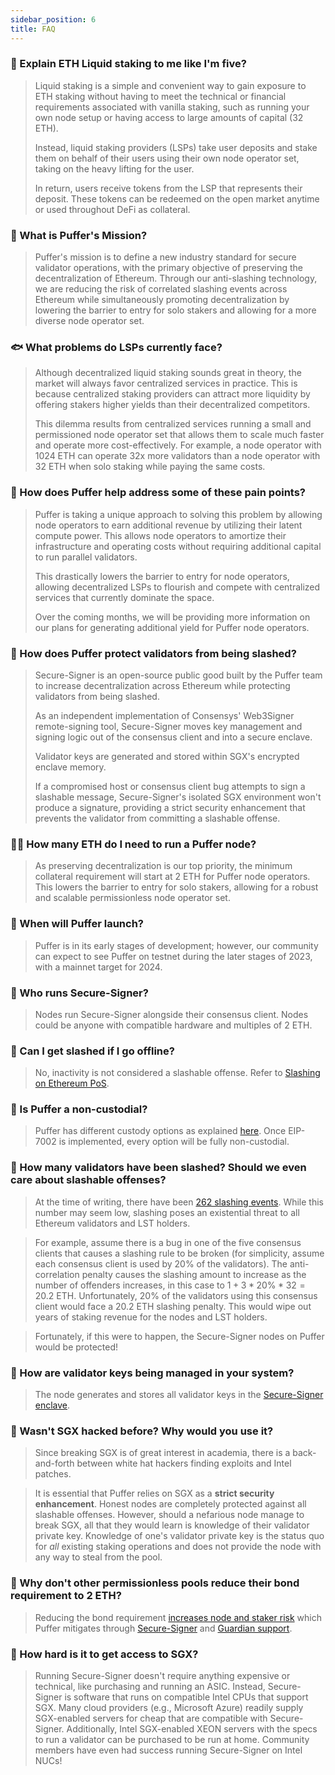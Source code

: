 ```yaml
---
sidebar_position: 6
title: FAQ
---
```


### 🐡 Explain ETH Liquid staking to me like I'm five?

> Liquid staking is a simple and convenient way to gain exposure to ETH staking without having to meet the technical or financial requirements associated with vanilla staking, such as running your own node setup or having access to large amounts of capital (32 ETH).
> 
> Instead, liquid staking providers (LSPs) take user deposits and stake them on behalf of their users using their own node operator set, taking on the heavy lifting for the user.
> 
> In return, users receive tokens from the LSP that represents their deposit. These tokens can be redeemed on the open market anytime or used throughout DeFi as collateral.


### 🐙 What is Puffer's Mission?

> Puffer's mission is to define a new industry standard for secure validator operations, with the primary objective of preserving the decentralization of Ethereum.
> Through our anti-slashing technology, we are reducing the risk of correlated slashing events across Ethereum while simultaneously promoting decentralization by lowering the barrier to entry for solo stakers and allowing for a more diverse node operator set.

### 🐟 What problems do LSPs currently face?

> Although decentralized liquid staking sounds great in theory, the market will always favor centralized services in practice. This is because centralized staking providers can attract more liquidity by offering stakers higher yields than their decentralized competitors.
> 
> This dilemma results from centralized services running a small and permissioned node operator set that allows them to scale much faster and operate more cost-effectively. For example, a node operator with 1024 ETH can operate 32x more validators than a node operator with 32 ETH when solo staking while paying the same costs.

### 🦈 How does Puffer help address some of these pain points?

> Puffer is taking a unique approach to solving this problem by allowing node operators to earn additional revenue by utilizing their latent compute power. This allows node operators to amortize their infrastructure and operating costs without requiring additional capital to run parallel validators.
> 
> This drastically lowers the barrier to entry for node operators, allowing decentralized LSPs to flourish and compete with centralized services that currently dominate the space. 
> 
> Over the coming months, we will be providing more information on our plans for generating additional yield for Puffer node operators.

### 🦑 How does Puffer protect validators from being slashed?

> Secure-Signer is an open-source public good built by the Puffer team to increase decentralization across Ethereum while protecting validators from being slashed.
> 
> As an independent implementation of Consensys' Web3Signer remote-signing tool, Secure-Signer moves key management and signing logic out of the consensus client and into a secure enclave.
> 
> Validator keys are generated and stored within SGX's encrypted enclave memory.
> 
> If a compromised host or consensus client bug attempts to sign a slashable message, Secure-Signer's isolated SGX environment won't produce a signature, providing a strict security enhancement that prevents the validator from committing a slashable offense.

### 🧜‍♀️ How many ETH do I need to run a Puffer node?
> As preserving decentralization is our top priority, the minimum collateral requirement will start at 2 ETH for Puffer node operators. This lowers the barrier to entry for solo stakers, allowing for a robust and scalable permissionless node operator set.

### 🐢 When will Puffer launch? 

> Puffer is in its early stages of development; however, our community can expect to see Puffer on testnet during the later stages of 2023, with a mainnet target for 2024.

### 🦞 Who runs Secure-Signer?

> Nodes run Secure-Signer alongside their consensus client. Nodes could be anyone with compatible hardware and multiples of 2 ETH.

### 🦐 Can I get slashed if I go offline?

> No, inactivity is not considered a slashable offense. Refer to [Slashing on Ethereum PoS](background/slash.md).

### 🦭 Is Puffer a non-custodial?

> Puffer has different custody options as explained [here](../docs/arch/overview.md#nodes). Once EIP-7002 is implemented, every option will be fully non-custodial.

### 🪼 How many validators have been slashed? Should we even care about slashable offenses?

> At the time of writing, there have been [262 slashing events](https://beaconcha.in/validators/slashings). While this number may seem low, slashing poses an existential threat to all Ethereum validators and LST holders.

> For example, assume there is a bug in one of the five consensus clients that causes a slashing rule to be broken (for simplicity, assume each consensus client is used by 20% of the validators). The anti-correlation penalty causes the slashing amount to increase as the number of offenders increases, in this case to $1 + 3*20\%*32 = 20.2$ ETH. Unfortunately, 20% of the validators using this consensus client would face a 20.2 ETH slashing penalty. This would wipe out years of staking revenue for the nodes and LST holders.

> Fortunately, if this were to happen, the Secure-Signer nodes on Puffer would be protected!

### 🐳 How are validator keys being managed in your system?

> The node generates and stores all validator keys in the [Secure-Signer enclave](tech/securesigner#where-is-it-run).

### 🐠 Wasn't SGX hacked before? Why would you use it?

> Since breaking SGX is of great interest in academia, there is a back-and-forth between white hat hackers finding exploits and Intel patches.

> It is essential that Puffer relies on SGX as a **strict security enhancement**. Honest nodes are completely protected against all slashable offenses. However, should a nefarious node manage to break SGX, all that they would learn is knowledge of their validator private key. Knowledge of one's validator private key is the status quo for _all_ existing staking operations and does not provide the node with any way to steal from the pool.

### 🐊 Why don't other permissionless pools reduce their bond requirement to 2 ETH?

> Reducing the bond requirement [increases node and staker risk](../docs/background/slash.md#liquid-staking-protocol-considerations) which Puffer mitigates through [Secure-Signer](tech/securesigner#what-is-it) and [Guardian support](../docs/arch/overview.md#guardians).

### 🪸 How hard is it to get access to SGX?
> Running Secure-Signer doesn't require anything expensive or technical, like purchasing and running an ASIC. Instead, Secure-Signer is software that runs on compatible Intel CPUs that support SGX. Many cloud providers (e.g., Microsoft Azure) readily supply SGX-enabled servers for cheap that are compatible with Secure-Signer. Additionally, Intel SGX-enabled XEON servers with the specs to run a validator can be purchased to be run at home. Community members have even had success running Secure-Signer on Intel NUCs!



